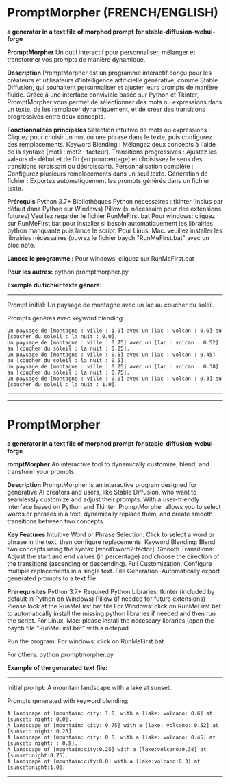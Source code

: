 # PromptMorpher (FRENCH/ENGLISH)
**a generator in a text file of morphed prompt for  stable-diffusion-webui-forge**


**PromptMorpher**
Un outil interactif pour personnaliser, mélanger et transformer vos prompts de manière dynamique.

**Description**
PromptMorpher est un programme interactif conçu pour les créateurs et utilisateurs d'intelligence artificielle générative, comme Stable Diffusion, qui souhaitent personnaliser et ajuster leurs prompts de manière fluide. Grâce à une interface conviviale basée sur Python et Tkinter, PromptMorpher vous permet de sélectionner des mots ou expressions dans un texte, de les remplacer dynamiquement, et de créer des transitions progressives entre deux concepts.

**Fonctionnalités principales**
Sélection intuitive de mots ou expressions : Cliquez pour choisir un mot ou une phrase dans le texte, puis configurez des remplacements.
Keyword Blending : Mélangez deux concepts à l'aide de la syntaxe [mot1 : mot2 : facteur].
Transitions progressives : Ajustez les valeurs de début et de fin (en pourcentage) et choisissez le sens des transitions (croissant ou décroissant).
Personnalisation complète : Configurez plusieurs remplacements dans un seul texte.
Génération de fichier : Exportez automatiquement les prompts générés dans un fichier texte.

**Prérequis**
Python 3.7+
Bibliothèques Python nécessaires :
tkinter (inclus par défaut dans Python sur Windows)
Pillow (si nécessaire pour des extensions futures)
Veuillez regarder le fichier RunMeFirst.bat
Pour windows: cliquez sur RunMeFirst.bat pour installer si besoin automatiquement les librairies python manquante puis lance le script.
Pour Linus, Mac: veuillez installer les librairies nécessaires (ouvrez le fichier baych "RunMeFirst.bat" avec un bloc note.


**Lancez le programme :**
Pour windows: cliquez sur RunMeFirst.bat

**Pour les autres:**
python promptmorpher.py



**Exemple du fichier texte généré:**

-----
Prompt initial:
Un paysage de montagne avec un lac au coucher du soleil.

Prompts générés avec keyword blending:
```
Un paysage de [montagne : ville : 1.0] avec un [lac : volcan : 0.6] au [coucher du soleil : la nuit : 0.0].
Un paysage de [montagne : ville : 0.75] avec un [lac : volcan : 0.52] au [coucher du soleil : la nuit : 0.25].
Un paysage de [montagne : ville : 0.5] avec un [lac : volcan : 0.45] au [coucher du soleil : la nuit : 0.5].
Un paysage de [montagne : ville : 0.25] avec un [lac : volcan : 0.38] au [coucher du soleil : la nuit : 0.75].
Un paysage de [montagne : ville : 0.0] avec un [lac : volcan : 0.3] au [coucher du soleil : la nuit : 1.0].
```
-----
-----

# PromptMorpher
**a generator in a text file of morphed prompt for stable-diffusion-webui-forge**

**romptMorpher**
An interactive tool to dynamically customize, blend, and transform your prompts.

**Description**
PromptMorpher is an interactive program designed for generative AI creators and users, like Stable Diffusion, who want to seamlessly customize and adjust their prompts. With a user-friendly interface based on Python and Tkinter, PromptMorpher allows you to select words or phrases in a text, dynamically replace them, and create smooth transitions between two concepts.

**Key Features**
Intuitive Word or Phrase Selection: Click to select a word or phrase in the text, then configure replacements.
Keyword Blending: Blend two concepts using the syntax [word1:word2:factor].
Smooth Transitions: Adjust the start and end values ​​(in percentage) and choose the direction of the transitions (ascending or descending).
Full Customization: Configure multiple replacements in a single text.
File Generation: Automatically export generated prompts to a text file.

**Prerequisites**
Python 3.7+
Required Python Libraries:
tkinter (included by default in Python on Windows)
Pillow (if needed for future extensions)
Please look at the RunMeFirst.bat file
For Windows: click on RunMeFirst.bat to automatically install the missing python libraries if needed and then run the script.
For Linux, Mac: please install the necessary libraries (open the baych file "RunMeFirst.bat" with a notepad.

Run the program:
For windows: click on RunMeFirst.bat

For others:
python promptmorpher.py

**Example of the generated text file:**

-----
Initial prompt:
A mountain landscape with a lake at sunset.

Prompts generated with keyword blending:
```
A landscape of [mountain: city: 1.0] with a [lake: volcano: 0.6] at [sunset: night: 0.0].
A landscape of [mountain: city: 0.75] with a [lake: volcano: 0.52] at [sunset: night: 0.25].
A landscape of [mountain: city: 0.5] with a [lake: volcano: 0.45] at [sunset: night: : 0.5].
A landscape of [mountain:city:0.25] with a [lake:volcano:0.38] at [sunset:night:0.75].
A landscape of [mountain:city:0.0] with a [lake:volcano:0.3] at [sunset:night:1.0].
```
-----
